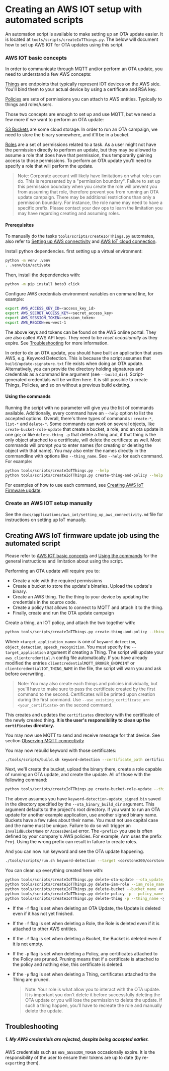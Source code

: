 # Creating an AWS IOT setup with automated scripts

An automation script is available to make setting up an OTA update easier. It is located at `tools/scripts/createIoTThings.py`.
The below will document how to set up AWS IOT for OTA updates using this script.

### AWS IOT basic concepts

In order to communicate through MQTT and/or perform an OTA update, you need to understand a few AWS concepts:

[Things](https://docs.aws.amazon.com/iot/latest/developerguide/iot-thing-management.html) are endpoints that typically represent IOT devices on the AWS side. You'll bind them to your actual device by using a certificate and RSA key.

[Policies](https://docs.aws.amazon.com/iot/latest/developerguide/thing-registry.html#attach-thing-principal) are sets of permissions you can attach to AWS entities. Typically to things and roles/users.

Those two concepts are enough to set up and use MQTT, but we need a few more if we want to perform an OTA update:

[S3 Buckets](https://docs.aws.amazon.com/AmazonS3/latest/API/API_Bucket.html) are some cloud storage. In order to run an OTA campaign, we need to store the binary somewhere, and it'll be in a bucket.

[Roles](https://docs.aws.amazon.com/IAM/latest/UserGuide/id_roles.html) are a set of permissions related to a task. As a user might not have the permission directly to perform an update, but they may be allowed to assume a role that does have that permission, thus temporarily gaining access to those permissions. To perform an OTA update you'll need to specify a role that will perform the update.

  > Note: Corporate account will likely have limitations on what roles can do. This is represented by a "permission boundary". Failure to set up this permission boundary when you create the role will prevent you from assuming that role, therefore prevent you from running an OTA update campaign. There may be additional restrictions than only a permission boundary. For instance, the role name may need to have a specific prefix. Please contact your dev ops to learn the limitation you may have regarding creating and assuming roles.

#### Prerequisites

To manually do the tasks `tools/scripts/createIoTThings.py` automates, also refer to [Setting up AWS connectivity](../../applications/aws_iot/setting_up_aws_connectivity.md) and [AWS IoT cloud connection](../../applications/aws_iot/aws_iot_cloud_connection.md).

Install python dependencies. first setting up a virtual environment:
```sh
python -m venv .venv
. .venv/bin/activate
```
Then, install the dependencies with:
```sh
python -m pip install boto3 click
```
Configure AWS credentials environment variables on command line, for example:
```sh
export AWS_ACCESS_KEY_ID=<access_key_id>
export AWS_SECRET_ACCESS_KEY=<secret_access_key>
export AWS_SESSION_TOKEN=<session_token>
export AWS_REGION=eu-west-1
```
The above keys and tokens can be found on the AWS online portal. They are also called AWS API keys. They need to be <em>reset occasionally</em> as they expire. See [Troubleshooting](#troubleshooting) for more information.

In order to do an OTA update, you should have built an application that uses AWS, e.g. Keyword Detection. This is because the script assumes that `build/update-signature.txt` file exists when doing an OTA update.
Alternatively, you can provide the directory holding signatures and credentials as a command line argument (see `--build_dir`). Script-generated credentials will be written here.
It is still possible to create Things, Policies, and so on without a previous build existing.

#### Using the commands

Running the script with no parameter will give you the list of commands available. Additionally, every command have an `--help` option to list the accepted options.
Overall, there's three types of commands : `create-*`, `list-*` and `delete-*`.
Some commands can work on several objects, like `create-bucket-role-update` that create a bucket, a role, and an ota update in one go; or like `delete-thing -p` that delete a thing and, if that thing is the only object attached to a certificate, will delete the certificate as well.
Most commands will prompt you to enter names (for creating or deleting the object with that name). You may also enter the names directly in the commandline with options like `--thing_name`.
See `--help` for each command. For example:
```sh
python tools/scripts/createIoTThings.py --help
python tools/scripts/createIoTThings.py create-thing-and-policy --help
```
For examples of how to use each command, see [Creating AWS IoT Firmware update](#creating-aws-iot-firmware-update-job-using-the-automated-script).

### Create an AWS IOT setup manually

See the `docs/applications/aws_iot/setting_up_aws_connectivity.md` file for instructions on setting up IoT manually.

## Creating AWS IoT firmware update job using the automated script

Please refer to [AWS IOT basic concepts](#aws-iot-basic-concepts) and [Using the commands](#using-the-commands) for the general instructions and limitation about using the script.

Performing an OTA update will require you to:
  * Create a role with the required permissions
  * Create a bucket to store the update's binaries. Upload the update's binary.
  * Create an AWS thing. Tie the thing to your device by updating the credentials in the source code.
  * Create a policy that allows to connect to MQTT and attach it to the thing.
  * Finally, create and run the OTA update campaign

Create a thing, an IOT policy, and attach the two together with:
```sh
python tools/scripts/createIoTThings.py create-thing-and-policy --thing_name <your_thing_name> --policy_name <your_policy_name> --target_application <target_application_name>
```
Where `<target_application_name>` is one of `keyword_detection`, `object_detection`, `speech_recognition`.
You must specify the `--target_application` argument if creating a Thing.
The script will update your `aws_clientcredential.h` config file automatically. If you have already modified the entries `clientcredentialMQTT_BROKER_ENDPOINT` or `clientcredentialIOT_THING_NAME` in the file, the script will warn you and ask before overwriting.
  > Note: You may also create each things and policies individually, but you'll have to make sure to pass the certificate created by the first command to the second. Certificates will be printed upon creation during the first command. Use `--use_existing_certificate_arn <your_certificate>` on the second command.

This creates and updates the `certificates` directory with the certificate of the newly created thing.
<b>It is the user's responsibility to clean up the `certificates` directory.</b>

You may now use MQTT to send and receive message for that device. See section [Observing MQTT connectivity](../../applications/aws_iot/aws_iot_cloud_connection.md#observing-mqtt-connectivity)

You may now rebuild keyword with those certificates:
```sh
./tools/scripts/build.sh keyword-detection --certificate_path certificates/thing_certificate_<your_thing_name>.pem.crt --private_key_path certificates/thing_private_key_<your_thing_name>.pem.key --target <corstone300/corstone310/corstone315> --inference <ETHOS/SOFTWARE> --audio <ROM/VSI> --toolchain <ARMCLANG/GNU>
```
Next, we'll create the bucket, upload the binary there, create a role capable of running an OTA update, and create the update. All of those with the following command:
```sh
python tools/scripts/createIoTThings.py create-bucket-role-update --thing_name <your_thing_name> --bucket_name <your_bucket_name> --iam_role_name <prefix>-<your_role_name> --update_name <your_update_name> --ota_binary keyword-detection-update_signed.bin --permissions_boundary arn:aws:iam::<your_aws_account_id>:<your company\'s_permission_boundary>
```
The above assumes you have `keyword-detection-update_signed.bin` saved in the directory specified by the `--ota_binary_build_dir` argument. This argument defaults to the project's root directory.
If you want to run an OTA update for another example application, use another signed binary name.
Buckets have a few rules about their name. You must not use capital case and the name must be unique. Failure to do so will trigger an `InvalidBucketName` or `AccessDenied` error.
The `<prefix>` you use is often defined by your company's AWS policies. For example, Arm uses the prefix `Proj`. Using the wrong prefix can result in failure to create roles.

And you can now run keyword and see the OTA update happening.
```sh
./tools/scripts/run.sh keyword-detection --target <corstone300/corstone310/corstone315> --audio <ROM/VSI>
```

You can clean up everything created here with:
```sh
python tools/scripts/createIoTThings.py delete-ota-update --ota_update_name <your_update_name> -f &&
python tools/scripts/createIoTThings.py delete-iam-role --iam_role_name <prefix>-<your_role_name> -f
python tools/scripts/createIoTThings.py delete-bucket --bucket_name <your_bucket_name> -f
python tools/scripts/createIoTThings.py delete-policy -p --policy_name <your_policy_name>
python tools/scripts/createIoTThings.py delete-thing -p --thing_name <your_thing_name>
```
- If the `-f` flag is set when deleting an OTA Update, the Update is deleted even if it has not yet finished.
- If the `-f` flag is set when deleting a Role, the Role is deleted even if it is attached to other AWS entities.
- If the `-f` flag is set when deleting a Bucket, the Bucket is deleted even if it is not empty.
- If the `-p` flag is set when deleting a Policy, any certificates attached to the Policy are pruned. Pruning means that if a certificate is attached to the policy and nothing else, this certificate is deleted.
- If the `-p` flag is set when deleting a Thing, certificates attached to the Thing are pruned.

  > Note: Your role is what allow you to interact with the OTA update. It is important you don't delete it before successfully deleting the OTA update or you will lose the permission to delete the update. If such a thing happen, you'll have to recreate the role and manually delete the update.

## Troubleshooting

##### 1. My AWS credentials are rejected, despite being accepted earlier.

AWS credentials such as `AWS_SESSION_TOKEN` occasionally expire. It is the responsibility of the user to ensure their tokens are up to date (by re-`export`ing them).
